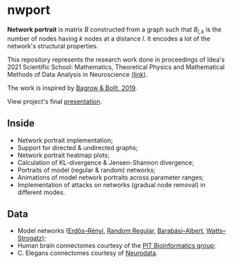 # nwport

**Network portrait** is matrix $B$ constructed from a graph such that $B_{l,k}$ is the number of nodes having $k$ nodes at a distance $l$. It encodes a lot of the network's structural properties.

This repository represents the research work done in proceedings of Idea's 2021 Scientific School: Mathematics, Theoretical Physics and Mathematical Methods of Data Analysis in Neuroscience [(link)](https://brain.scientificideas.org/sirius-school/en).

The work is inspired by [Bagrow & Bollt, 2019](https://doi.org/10.1007/s41109-019-0156-x).

View project's final [presentation](https://docs.google.com/presentation/d/1HKaksL892e7ukNYzRvHkvWK-PFPo3V-RFO6PCoXvQMs/edit?usp=sharing).



## Inside
- Network portrait implementation;
- Support for directed & undirected graphs;
- Network portrait heatmap plots;
- Calculation of KL-divergence & Jensen-Shannon divergence;
- Portraits of model (regular & random) networks;
- Animations of model network portraits across parameter ranges;
- Implementation of attacks on networks (gradual node removal) in different modes.

## Data
- Model networks ([Erdős–Rényi](https://en.wikipedia.org/wiki/Erd%C5%91s%E2%80%93R%C3%A9nyi_model), [Random Regular](https://en.wikipedia.org/wiki/Random_regular_graph), [Barabási–Albert](https://en.wikipedia.org/wiki/Barab%C3%A1si%E2%80%93Albert_model), [Watts–Strogatz](https://en.wikipedia.org/wiki/Watts%E2%80%93Strogatz_model));
- Human brain connectomes courtesy of the [PIT Bioinformatics group](https://braingraph.org/cms/download-pit-group-connectomes/);
- C. Elegans connectomes courtesy of [Neurodata](https://neurodata.io/project/connectomes/).
